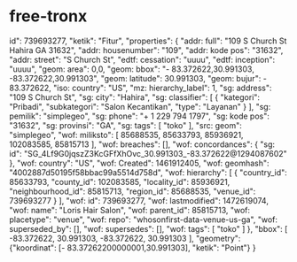 # free-tronx
id": 739693277,   "ketik": "Fitur",   "properties": {     "addr: full": "109 S Church St Hahira GA 31632",     "addr: housenumber": "109",     "addr: kode pos": "31632",     "addr: street": "S Church St",     "edtf: cessation": "uuuu",     "edtf: inception": "uuuu",     "geom: area": ​​0,0,     "geom: bbox": "- 83.372622,30.991303, -83.372622,30.991303",     "geom: latitude": 30.991303,     "geom: bujur": - 83.372622,     "iso: country": "US",     "mz: hierarchy_label": 1,     "sg: address": "109 S Church St",     "sg: city": "Hahira",     "sg: classifier": [         {             "kategori": "Pribadi",             "subkategori": "Salon Kecantikan",             "type": "Layanan"         }     ],     "sg: pemilik": "simplegeo",     "sg: phone": "+ 1 229 794 1797",     "sg: kode pos": "31632",     "sg: provinsi": "GA",     "sg: tags": [         "toko"     ],     "src: geom": "simplegeo",     "wof: miliksto": [         85688535,         85633793,         85936921,         102083585,         85815713     ],     "wof: breaches": [],     "wof: concordances": {         "sg: id": "SG_4Lf9G0jqszZ3KcGFfXhOvc_30.991303_-83.372622@1294087602"     },     "wof: country": "US",     "wof: Created": 1461912405,     "wof: geomhash": "4002887d50195f58bbac99a5514d758d",     "wof: hierarchy": [         {             "country_id": 85633793,             "county_id": 102083585,             "locality_id": 85936921,             "neighbourhood_id": 85815713,             "region_id": 85688535,             "venue_id": 739693277         }     ],     "wof: id": 739693277,     "wof: lastmodified": 1472619074,     "wof: name": "Loris Hair Salon",     "wof: parent_id": 85815713,     "wof: placetype": "venue",     "wof: repo": "whosonfirst-data-venue-us-ga",     "wof: superseded_by": [],     "wof: supersedes": [],     "wof: tags": [         "toko"     ] },   "bbox": [     -83.372622,     30.991303,     -83.372622,     30.991303 ],   "geometry": {"koordinat": [- 83.37262200000001,30.991303], "ketik": "Point"} }
